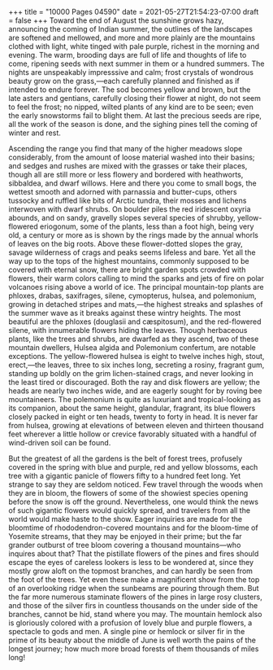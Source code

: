 +++
title = "10000 Pages 04590"
date = 2021-05-27T21:54:23-07:00
draft = false
+++
Toward the end of August the sunshine grows hazy, announcing the coming of Indian summer, the outlines of the landscapes are softened and mellowed, and more and more plainly are the mountains clothed with light, white tinged with pale purple, richest in the morning and evening. The warm, brooding days are full of life and thoughts of life to come, ripening seeds with next summer in them or a hundred summers. The nights are unspeakably impresssive and calm; frost crystals of wondrous beauty grow on the grass,—each carefully planned and finished as if intended to endure forever. The sod becomes yellow and brown, but the late asters and gentians, carefully closing their flower at night, do not seem to feel the frost; no nipped, wilted plants of any kind are to be seen; even the early snowstorms fail to blight them. At last the precious seeds are ripe, all the work of the season is done, and the sighing pines tell the coming of winter and rest.

Ascending the range you find that many of the higher meadows slope considerably, from the amount of loose material washed into their basins; and sedges and rushes are mixed with the grasses or take their places, though all are still more or less flowery and bordered with heathworts, sibbaldea, and dwarf willows. Here and there you come to small bogs, the wettest smooth and adorned with parnassia and butter-cups, others tussocky and ruffled like bits of Arctic tundra, their mosses and lichens interwoven with dwarf shrubs. On boulder piles the red iridescent oxyria abounds, and on sandy, gravelly slopes several species of shrubby, yellow-flowered eriogonum, some of the plants, less than a foot high, being very old, a century or more as is shown by the rings made by the annual whorls of leaves on the big roots. Above these flower-dotted slopes the gray, savage wilderness of crags and peaks seems lifeless and bare. Yet all the way up to the tops of the highest mountains, commonly supposed to be covered with eternal snow, there are bright garden spots crowded with flowers, their warm colors calling to mind the sparks and jets of fire on polar volcanoes rising above a world of ice. The principal mountain-top plants are phloxes, drabas, saxifrages, silene, cymopterus, hulsea, and polemonium, growing in detached stripes and mats,—the highest streaks and splashes of the summer wave as it breaks against these wintry heights. The most beautiful are the phloxes (douglasii and cæspitosum), and the red-flowered silene, with innumerable flowers hiding the leaves. Though herbaceous plants, like the trees and shrubs, are dwarfed as they ascend, two of these mountain dwellers, Hulsea algida and Polemonium confertum, are notable exceptions. The yellow-flowered hulsea is eight to twelve inches high, stout, erect,—the leaves, three to six inches long, secreting a rosiny, fragrant gum, standing up boldly on the grim lichen-stained crags, and never looking in the least tired or discouraged. Both the ray and disk flowers are yellow; the heads are nearly two inches wide, and are eagerly sought for by roving bee mountaineers. The polemonium is quite as luxuriant and tropical-looking as its companion, about the same height, glandular, fragrant, its blue flowers closely packed in eight or ten heads, twenty to forty in head. It is never far from hulsea, growing at elevations of between eleven and thirteen thousand feet wherever a little hollow or crevice favorably situated with a handful of wind-driven soil can be found.

But the greatest of all the gardens is the belt of forest trees, profusely covered in the spring with blue and purple, red and yellow blossoms, each tree with a gigantic panicle of flowers fifty to a hundred feet long. Yet strange to say they are seldom noticed. Few travel through the woods when they are in bloom, the flowers of some of the showiest species opening before the snow is off the ground. Nevertheless, one would think the news of such gigantic flowers would quickly spread, and travelers from all the world would make haste to the show. Eager inquiries are made for the bloomtime of rhododendron-covered mountains and for the bloom-time of Yosemite streams, that they may be enjoyed in their prime; but the far grander outburst of tree bloom covering a thousand mountains—who inquires about that? That the pistillate flowers of the pines and fires should escape the eyes of careless lookers is less to be wondered at, since they mostly grow aloft on the topmost branches, and can hardly be seen from the foot of the trees. Yet even these make a magnificent show from the top of an overlooking ridge when the sunbeams are pouring through them. But the far more numerous staminate flowers of the pines in large rosy clusters, and those of the silver firs in countless thousands on the under side of the branches, cannot be hid, stand where you may. The mountain hemlock also is gloriously colored with a profusion of lovely blue and purple flowers, a spectacle to gods and men. A single pine or hemlock or silver fir in the prime of its beauty about the middle of June is well worth the pains of the longest journey; how much more broad forests of them thousands of miles long!
